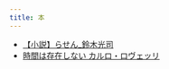 ```yaml
---
title: 本
---
```


- [【小説】らせん_鈴木光司](../../../../d/2021/09/12/【小説】らせん_鈴木光司.md)
- [時間は存在しない カルロ・ロヴェッリ](../../../../d/2021/12/16/【本】時間は存在しない_カルロ・ロヴェッリ.md)

